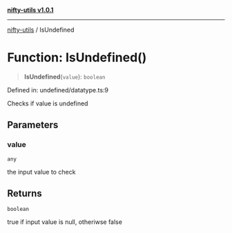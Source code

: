 [**nifty-utils v1.0.1**](../README.md)

***

[nifty-utils](../globals.md) / IsUndefined

# Function: IsUndefined()

> **IsUndefined**(`value`): `boolean`

Defined in: undefined/datatype.ts:9

Checks if value is undefined

## Parameters

### value

`any`

the input value to check

## Returns

`boolean`

true if input value is null, otheriwse false
